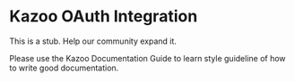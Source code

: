 # Kazoo OAuth Integration

This is a stub. Help our community expand it.

Please use the Kazoo Documentation Guide to learn style guideline of how to write good documentation.

